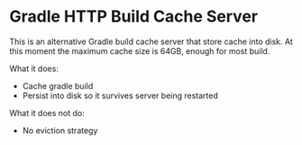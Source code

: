 # Gradle HTTP Build Cache Server

This is an alternative Gradle build cache server that store cache into disk. At this moment the maximum cache size is 64GB, enough for most build.

What it does:
* Cache gradle build
* Persist into disk so it survives server being restarted

What it does not do:
* No eviction strategy
